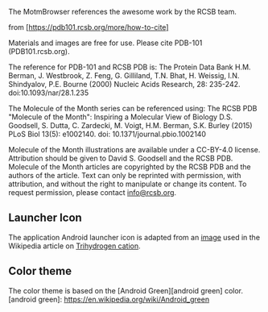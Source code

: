 The MotmBrowser references the awesome work by the RCSB team.

from [https://pdb101.rcsb.org/more/how-to-cite]

Materials and images are free for use. Please cite PDB-101 (PDB101.rcsb.org).

The reference for PDB-101 and RCSB PDB is:
The Protein Data Bank H.M. Berman, J. Westbrook, Z. Feng, G. Gilliland, T.N. Bhat,
H. Weissig, I.N. Shindyalov, P.E. Bourne (2000) Nucleic Acids Research, 28: 235-242.
doi:10.1093/nar/28.1.235

The Molecule of the Month series can be referenced using:
The RCSB PDB "Molecule of the Month": Inspiring a Molecular View of Biology D.S. Goodsell,
S. Dutta, C. Zardecki, M. Voigt, H.M. Berman, S.K. Burley (2015) PLoS Biol 13(5): e1002140.
doi: 10.1371/journal.pbio.1002140

Molecule of the Month illustrations are available under a CC-BY-4.0 license. Attribution should
be given to David S. Goodsell and the RCSB PDB. Molecule of the Month articles are copyrighted
by the RCSB PDB and the authors of the article. Text can only be reprinted with permission,
with attribution, and without the right to manipulate or change its content.
To request permission, please contact info@rcsb.org.

## Launcher Icon

The application Android launcher icon is adapted from an [image][launcher] used in the
Wikipedia article on [Trihydrogen cation][cation].


[cation]: https://en.wikipedia.org/wiki/Trihydrogen_cation
[launcher]: https://commons.wikimedia.org/wiki/File:Trihydrogen-cation-3D-vdW.png

## Color theme

The color theme is based on the [Android Green][android green] color.
[android green]: https://en.wikipedia.org/wiki/Android_green